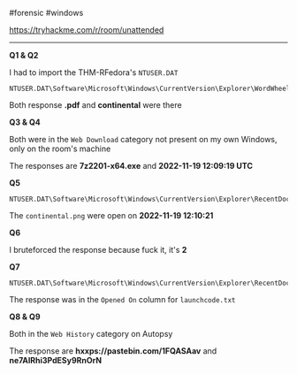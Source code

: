 #forensic #windows 

https://tryhackme.com/r/room/unattended

---

**Q1 & Q2**

I had to import the THM-RFedora's `NTUSER.DAT`

```text
NTUSER.DAT\Software\Microsoft\Windows\CurrentVersion\Explorer\WordWheelQuery
```

Both response **.pdf** and **continental** were there

**Q3 & Q4**

Both were in the `Web Download` category not present on my own Windows, only on the room's machine

The responses are **7z2201-x64.exe** and **2022-11-19 12:09:19 UTC**

**Q5**

```text
NTUSER.DAT\Software\Microsoft\Windows\CurrentVersion\Explorer\RecentDocs
```

The `continental.png` were open on **2022-11-19 12:10:21**

**Q6**

I bruteforced the response because fuck it, it's **2**

**Q7**

```text
NTUSER.DAT\Software\Microsoft\Windows\CurrentVersion\Explorer\RecentDocs
```

The response was in the `Opened On` column for `launchcode.txt`

**Q8 & Q9**

Both in the `Web History` category on Autopsy

The response are **hxxps://pastebin.com/1FQASAav** and **ne7AIRhi3PdESy9RnOrN**
